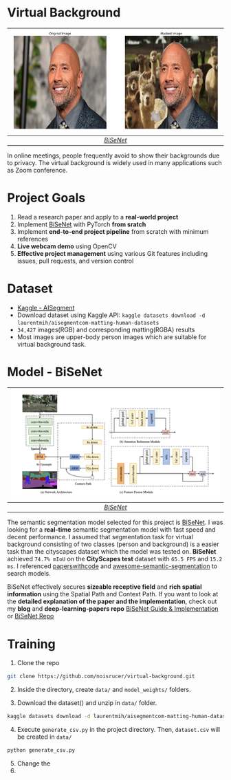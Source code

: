 # Virtual Background

| ![space-1.jpg](images/the-rock.png) | 
|:--:| 
| *[BiSeNet](https://arxiv.org/abs/1808.00897)* |>

In online meetings, people frequently avoid to show their backgrounds due to privacy. The virtual background is widely used in many applications such as Zoom conference.

# Project Goals

1. Read a research paper and apply to a **real-world project**
2. Implement [BiSeNet](https://arxiv.org/abs/1808.00897) with PyTorch **from sratch**
3. Implement **end-to-end project pipeline** from scratch with minimum references
4. **Live webcam demo** using OpenCV
5. **Effective project management** using various Git features including issues, pull requests, and version control

# Dataset

- [Kaggle - AISegment](https://www.kaggle.com/datasets/laurentmih/aisegmentcom-matting-human-datasets)
- Download dataset using Kaggle API: `kaggle datasets download -d laurentmih/aisegmentcom-matting-human-datasets`
- `34,427` images(RGB) and corresponding matting(RGBA) results
- Most images are upper-body person images which are suitable for virtual background task.

# Model - BiSeNet

| ![space-1.jpg](images/bisenet.png) | 
|:--:| 
| *[BiSeNet](https://arxiv.org/abs/1808.00897)* |>

The semantic segmentation model selected for this project is [BiSeNet](https://arxiv.org/abs/1808.00897). I was looking for a **real-time** semantic segmentation model with fast speed and decent performance. I assumed that segmentation task for virtual background consisting of two classes (person and background) is a easier task than the cityscapes dataset which the model was tested on. **BiSeNet** achieved `74.7% mIoU` on the **CityScapes test** dataset with `65.5 FPS` and `15.2 ms`. I referenced [paperswithcode](https://paperswithcode.com/sota/real-time-semantic-segmentation-on-cityscapes) and [awesome-semantic-segmentation](https://github.com/mrgloom/awesome-semantic-segmentation) to search models.

BiSeNet effectively secures **sizeable receptive field** and **rich spatial information** using the Spatial Path and Context Path. If you want to look at the **detailed explanation of the paper and the implementation**, check out my **blog** and **deep-learning-papers repo** [BiSeNet Guide & Implementation](https://noisrucer.github.io/paper/bisenet/) or [BiSeNet Repo](https://github.com/noisrucer/deep-learning-papers/tree/master/BiSeNet)

# Training

1. Clone the repo

```bash
git clone https://github.com/noisrucer/virtual-background.git
```

2. Inside the directory, create `data/` and `model_weights/` folders.

3. Download the dataset() and unzip in `data/` folder.

```bash
kaggle datasets download -d laurentmih/aisegmentcom-matting-human-datasets
```

4. Execute `generate_csv.py` in the project directory. Then, `dataset.csv` will be created in `data/`

```bash
python generate_csv.py
```

5. Change the 
5. 

